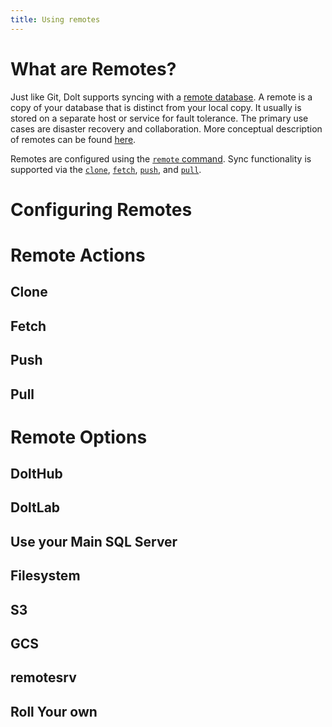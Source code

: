 ```yaml
---
title: Using remotes
---
```


# What are Remotes?

Just like Git, Dolt supports syncing with a [remote database](../../../concepts/dolt/git/remotes.md). A remote is a copy of your database that is distinct from your local copy. It usually is stored on a separate host or service for fault tolerance. The primary use cases are disaster recovery and collaboration. More conceptual description of remotes can be found [here](../../../concepts/dolt/git/remotes.md).

Remotes are configured using the [`remote` command](../../cli.md#dolt-remote). Sync functionality is supported via the [`clone`](../../cli.md#dolt-clone), [`fetch`](../../cli.md#dolt-fetch), [`push`](../../cli.md#dolt-push), and [`pull`](../../cli.md#dolt-pull).

# Configuring Remotes


# Remote Actions

## Clone

## Fetch

## Push

## Pull

# Remote Options

## DoltHub

## DoltLab

## Use your Main SQL Server

## Filesystem

## S3

## GCS

## remotesrv

## Roll Your own
